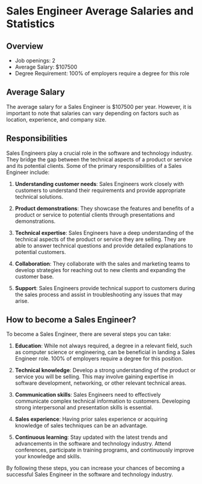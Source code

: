 # Sales Engineer Average Salaries and Statistics

## Overview

- Job openings: 2
- Average Salary: $107500
- Degree Requirement: 100% of employers require a degree for this role

## Average Salary

The average salary for a Sales Engineer is $107500 per year. However, it is important to note that salaries can vary depending on factors such as location, experience, and company size. 

## Responsibilities

Sales Engineers play a crucial role in the software and technology industry. They bridge the gap between the technical aspects of a product or service and its potential clients. Some of the primary responsibilities of a Sales Engineer include:

1. **Understanding customer needs**: Sales Engineers work closely with customers to understand their requirements and provide appropriate technical solutions.

2. **Product demonstrations**: They showcase the features and benefits of a product or service to potential clients through presentations and demonstrations.

3. **Technical expertise**: Sales Engineers have a deep understanding of the technical aspects of the product or service they are selling. They are able to answer technical questions and provide detailed explanations to potential customers.

4. **Collaboration**: They collaborate with the sales and marketing teams to develop strategies for reaching out to new clients and expanding the customer base.

5. **Support**: Sales Engineers provide technical support to customers during the sales process and assist in troubleshooting any issues that may arise.

## How to become a Sales Engineer?

To become a Sales Engineer, there are several steps you can take:

1. **Education**: While not always required, a degree in a relevant field, such as computer science or engineering, can be beneficial in landing a Sales Engineer role. 100% of employers require a degree for this position.

2. **Technical knowledge**: Develop a strong understanding of the product or service you will be selling. This may involve gaining expertise in software development, networking, or other relevant technical areas.

3. **Communication skills**: Sales Engineers need to effectively communicate complex technical information to customers. Developing strong interpersonal and presentation skills is essential.

4. **Sales experience**: Having prior sales experience or acquiring knowledge of sales techniques can be an advantage.

5. **Continuous learning**: Stay updated with the latest trends and advancements in the software and technology industry. Attend conferences, participate in training programs, and continuously improve your knowledge and skills.

By following these steps, you can increase your chances of becoming a successful Sales Engineer in the software and technology industry.